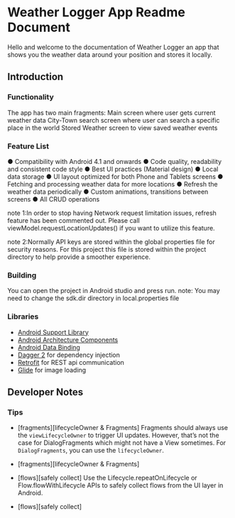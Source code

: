Weather Logger App Readme Document
===========================================================
Hello and welcome to the documentation of Weather Logger an app that shows you the weather data around your position and stores it locally.

Introduction
-------------

### Functionality
The app has two main fragments: 
    Main screen where user gets current weather data
    City-Town search screen where user can search a specific place in the world
    Stored Weather screen to view saved weather events

### Feature List
● Compatibility with Android 4.1 and onwards
● Code quality, readability and consistent code style
● Best UI practices (Material design)
● Local data storage
● UI layout optimized for both Phone and Tablets screens
● Fetching and processing weather data for more locations
● Refresh the weather data periodically
● Custom animations, transitions between screens
● All CRUD operations

note 1:In order to stop having Network request limitation issues, refresh feature has been commented out. 
Please call viewModel.requestLocationUpdates() if you want to utilize this feature.

note 2:Normally API keys are stored within the global properties file for security reasons.
For this project this file is stored within the project directory to help provide a smoother experience. 


### Building
You can open the project in Android studio and press run.
note: You may need to change the sdk.dir directory in local.properties file

### Libraries
* [Android Support Library][support-lib]
* [Android Architecture Components][arch]
* [Android Data Binding][data-binding]
* [Dagger 2][dagger2] for dependency injection
* [Retrofit][retrofit] for REST api communication
* [Glide][glide] for image loading


[mockwebserver]: https://github.com/square/okhttp/tree/master/mockwebserver
[support-lib]: https://developer.android.com/topic/libraries/support-library/index.html
[arch]: https://developer.android.com/arch
[data-binding]: https://developer.android.com/topic/libraries/data-binding/index.html
[dagger2]: https://google.github.io/dagger
[retrofit]: http://square.github.io/retrofit
[glide]: https://github.com/bumptech/glide

Developer Notes
-------------
[architecture]: https://developer.android.com/jetpack/guide#recommended-app-arch
[coroutines]: https://developer.android.com/kotlin/coroutines/coroutines-best-practices#coroutines-data-layer
[coroutines-dev-summit]: https://medium.com/androiddevelopers/lessons-learnt-using-coroutines-flow-4a6b285c0d06

### Tips

* [fragments][lifecycleOwner & Fragments]
  Fragments should always use the `viewLifecycleOwner` to trigger UI updates.
  However, that’s not the case for DialogFragments which might not have a View sometimes.
  For `DialogFragments`, you can use the `lifecycleOwner`.
* [fragments][lifecycleOwner & Fragments]

* [flows][safely collect]
  Use the Lifecycle.repeatOnLifecycle or Flow.flowWithLifecycle APIs to safely collect flows from the UI layer in Android.
* [flows][safely collect]

